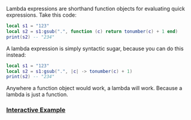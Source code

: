 Lambda expressions are shorthand function objects for evaluating quick expressions. Take this code:
```lua title="The Old Way"
local s1 = "123"
local s2 = s1:gsub(".", function (c) return tonumber(c) + 1 end)
print(s2) -- "234"
```
A lambda expression is simply syntactic sugar, because you can do this instead:
```lua title="The New Way"
local s1 = "123"
local s2 = s1:gsub(".", |c| -> tonumber(c) + 1)
print(s2) -- "234"
```
Anywhere a function object would work, a lambda will work. Because a lambda is just a function.

### [Interactive Example](https://plutolang.github.io/web/#code=local%20str%20%3D%20%22123%22%0D%0Alocal%20inc_str%20%3D%20str%3Agsub(%22.%22%2C%20%7Cc%7C%20-%3E%20tonumber(c)%20%2B%201)%0D%0Aprint(inc_str)%20--%20%22234%22)